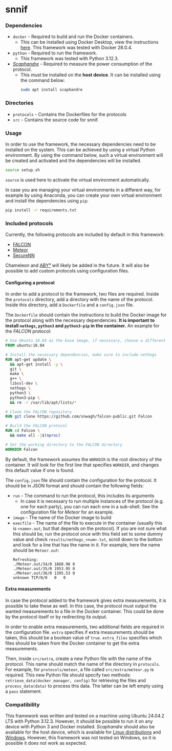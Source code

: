 # snnif

### Dependencies

- `docker` - Required to build and run the Docker containers.
  - This can be installed using Docker Desktop, view the instructions
    [here](https://www.docker.com/products/docker-desktop). This framework was
    tested with Docker 28.0.4.
- `python` - Required to run the framework.
  - This framework was tested with Python 3.12.3.
- [_Scaphandre_](https://github.com/hubblo-org/scaphandre) - Required to measure
  the power consumption of the protocol.
  - This must be installed on the **host device**. It can be installed using
    the command below:
    ```bash
    sudo apt install scaphandre
    ```

### Directories

- `protocols` - Contains the Dockerfiles for the protocols
- `src` - Contains the source code for snnif.

### Usage

In order to use the framework, the necessary dependencies need to be installed
on the system. This can be achieved by using a virtual Python environment. By
using the command below, such a virtual environment will be created and
activated and the dependencies will be installed.

```bash
source setup.sh
```

`source` is used here to activate the virtual environment automatically.

In case you are managing your virtual environments in a different way, for
example by using Anaconda, you can create your own virtual environment and
install the dependencies using `pip`:

```bash
pip install -r requirements.txt
```

### Included protocols

Currently, the following protocols are included by default in this framework:

- [FALCON](https://github.com/snwagh/falcon-public)
- [Meteor](https://github.com/Ye-D/Meteor)
- [SecureNN](https://github.com/snwagh/securenn-public)

Chameleon and [ABY³](https://github.com/ladnir/aby3) will likely be added in the
future. It will also be possible to add custom protocols using configuration
files.

#### Configuring a protocol

In order to add a protocol to the framework, two files are required. Inside the
`protocols` directory, add a directory with the name of the protocol. Inside
this directory, add a `Dockerfile` and a `config.json` file.

The `Dockerfile` should contain the instructions to build the Docker image for
the protocol along with the necessary dependencies. **It is important to install
`nethogs`, `python3` and `python3-pip` in the container.** An example for the
_FALCON_ protocol:

```dockerfile
# Use Ubuntu 18.04 as the base image, if necessary, choose a different version
FROM ubuntu:18.04

# Install the necessary dependencies, make sure to include nethogs
RUN apt-get update \
  && apt-get install -y \
  git \
  make \
  g++ \
  libssl-dev \
  nethogs \
  python3 \
  python3-pip \
  && rm -r /var/lib/apt/lists/*

# Clone the FALCON repository
RUN git clone https://github.com/snwagh/falcon-public.git Falcon

# Build the FALCON protocol
RUN cd Falcon \
  && make all -j$(nproc)

# Set the working directory to the FALCON directory
WORKDIR Falcon
```

By default, the framework assumes the `WORKDIR` is the root directory of the
container. It will look for the first line that specifies `WORKDIR`, and changes
this default value if one is found.

The `config.json` file should contain the configuration for the protocol. It
should be in JSON format and should contain the following fields:

- `run` - The command to run the protocol, this includes its arguments
  - In case it is necessary to run multiple instances of the protocol (e.g. one
    for each party), you can run each one in a sub-shell. See the configuration
    file for _Meteor_ for an example.
- `image` - The name of the Docker image to build
- `execfile` - The name of the file to execute in the container (usually this
  is `<name>.out`, but that depends on the protocol). If you are not sure what
  this should be, run the protocol once with this field set to some dummy value
  and check `results/nethogs_<num>.txt`, scroll down to the bottom and look for
  a line that has the name in it. For example, here the name should be
  `Meteor.out`:
  ```
  Refreshing:
  ./Meteor.out/34/0	1860.98	0
  ./Meteor.out/35/0	1953.95	0
  ./Meteor.out/36/0	1395.53	0
  unknown TCP/0/0	0	0
  ```

#### Extra measurements

In case the protocol added to the framework gives extra measurements, it is
possible to take these as well. In this case, the protocol must output the
wanted measurements to a file in the Docker container. This could be done by
the protocol itself or by redirecting its output.

In order to enable extra measurements, two additional fields are required in
the configuration file. `extra` specifies if extra measurements should be taken,
this should be a boolean value of `true`. `extra_files` specifies which files
should be taken from the Docker container to get the extra measurements.

Then, inside `src/extra`, create a new Python file with the name of the
protocol. This name should match the name of the directory in `protocols`. For
example, for `protocols/meteor`, a file called `src/extra/meteor.py` is
required. This new Python file should specify two methods:
`retrieve_data(docker_manager, config)` for retrieving the files and
`process_data(data)` to process this data. The latter can be left empty using
a `pass` statement.

### Compatibility

This framework was written and tested on a machine using Ubuntu 24.04.2 LTS with
Python 3.12.3. However, it should be possible to run it on any device with
Python 3 and Docker installed. _Scaphandre_ should also be available for the
host device, which is available for
[Linux distributions](https://hubblo-org.github.io/scaphandre-documentation/tutorials/installation-linux.html)
and [Windows](https://hubblo-org.github.io/scaphandre-documentation/tutorials/installation-windows.html).
However, this framework was not tested on Windows, so it is possible it does not
work as expected.
